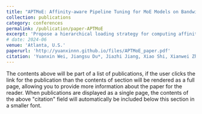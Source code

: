 ```yaml
---
title: "APTMoE: Affinity-aware Pipeline Tuning for MoE Models on Bandwidth-constrained GPU Nodes"
collection: publications
category: conferences
permalink: /publication/paper-APTMoE
excerpt: 'Propose a hierarchical loading strategy for computing affinity awareness by strategically offloading a portion of experts to CPU for computation'
# date: 2024-06
venue: 'Atlanta, U.S.'
paperurl: 'http://yuanxinnn.github.io/files/APTMoE_paper.pdf'
citation: 'Yuanxin Wei, Jiangsu Du*, Jiazhi Jiang, Xiao Shi, Xianwei Zhang, Dan Huang, Nong Xiao, Yutong Lu*, APTMoE: Affinity-aware Pipeline Tuning for MoE Models on Bandwidth-constrained GPU Nodes, in International Conference for High Performance Computing, Networking, Storage, and Analysis (SC), 2024'
---
```


The contents above will be part of a list of publications, if the user clicks the link for the publication than the contents of section will be rendered as a full page, allowing you to provide more information about the paper for the reader. When publications are displayed as a single page, the contents of the above "citation" field will automatically be included below this section in a smaller font.
